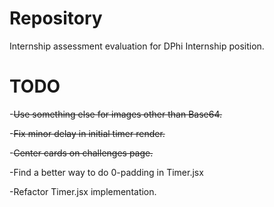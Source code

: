 # Repository
Internship assessment evaluation for DPhi Internship position.


# TODO
-~~Use something else for images other than Base64.~~

-~~Fix minor delay in initial timer render.~~

-~~Center cards on challenges page.~~

-Find a better way to do 0-padding in Timer.jsx

-Refactor Timer.jsx implementation.
